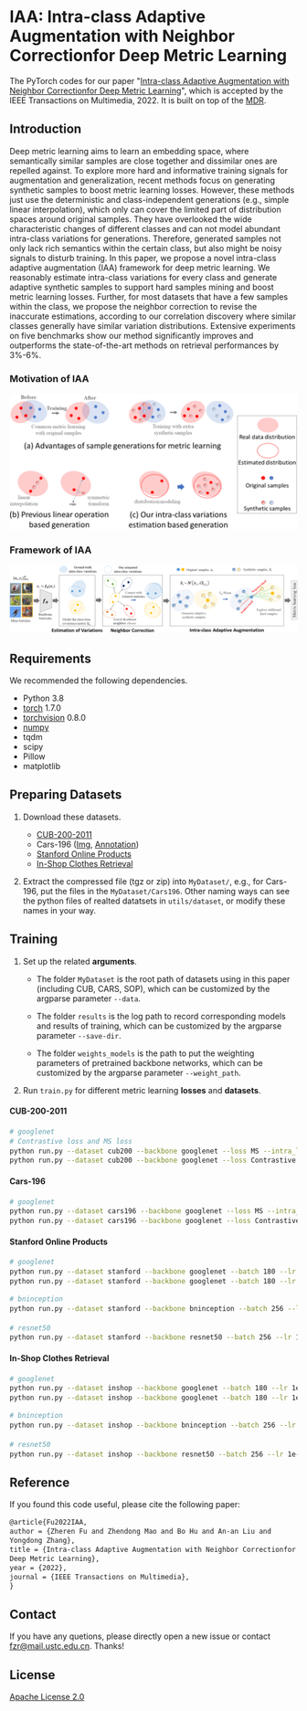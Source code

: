 # IAA: Intra-class Adaptive Augmentation with Neighbor Correctionfor Deep Metric Learning

The PyTorch codes for our paper "[Intra-class Adaptive Augmentation with Neighbor Correctionfor Deep Metric Learning](https://arxiv.org/abs/2211.16264)", which is accepted by the IEEE Transactions on Multimedia, 2022.
It is built on top of the [MDR](https://github.com/kakaoenterprise/AAAI2021_MDR).

## Introduction

Deep metric learning aims to learn an embedding space, where semantically similar samples are close together and dissimilar ones are repelled against. 
To explore more hard and informative training signals for augmentation and generalization, recent methods focus on generating synthetic samples to boost metric learning losses. However, these methods just use the deterministic and class-independent generations (e.g., simple linear interpolation), which only can cover the limited part of distribution spaces around original samples. They have overlooked the wide characteristic changes of different classes and can not model abundant intra-class variations for generations. Therefore, generated samples not only lack rich semantics within the certain class, but also might be noisy signals to disturb training. In this paper, we propose a novel intra-class adaptive augmentation (IAA) framework for deep metric learning. We reasonably estimate intra-class variations for every class and generate adaptive synthetic samples to support hard samples mining and boost metric learning losses. Further, for most datasets that have a few samples within the class, we propose the neighbor correction to revise the inaccurate estimations, according to our correlation discovery where similar classes generally have similar variation distributions. Extensive experiments on five benchmarks show our method significantly improves and outperforms the state-of-the-art methods on retrieval performances by 3\%-6\%.

### Motivation of IAA

![image1](pdf/motivation.png)


### Framework of IAA

![image2](pdf/framework.png)


## Requirements

We recommended the following dependencies.

- Python 3.8
- [torch](http://pytorch.org/) 1.7.0
- [torchvision](https://github.com/pytorch/vision) 0.8.0
- [numpy](http://www.numpy.org/)
- tqdm
- scipy
- Pillow
- matplotlib



## Preparing Datasets

1. Download these datasets.
   - [CUB-200-2011](http://www.vision.caltech.edu/visipedia-data/CUB-200-2011/CUB_200_2011.tgz)
   - Cars-196 ([Img](http://imagenet.stanford.edu/internal/car196/car_ims.tgz), [Annotation](http://imagenet.stanford.edu/internal/car196/cars_annos.mat))
   - [Stanford Online Products](https://cvgl.stanford.edu/projects/lifted_struct/)
   - [In-Shop Clothes Retrieval](https://drive.google.com/open?id=0B7EVK8r0v71pQ2FuZ0k0QnhBQnc)

2. Extract the compressed file (tgz or zip) into `MyDataset/`, e.g., for Cars-196, put the files in the `MyDataset/Cars196`. Other naming ways can see the python files of realted datatsets in  `utils/dataset`, or modify these names in your way.



## Training

1. Set up the related **arguments**.
   - The folder `MyDataset` is the root path of datasets using in this paper (including CUB, CARS, SOP), which can be customized by the argparse parameter `--data`. 

   - The folder `results` is the log path to record corresponding models and results of training, which can be customized by the argparse parameter `--save-dir`. 

   - The folder `weights_models` is the path to put the weighting parameters of pretrained backbone networks, which can be customized by the argparse parameter `--weight_path`. 

2. Run `train.py` for different metric learning **losses** and **datasets**.

#### CUB-200-2011
```bash
# googlenet
# Contrastive loss and MS loss
python run.py --dataset cub200 --backbone googlenet --loss MS --intra_lamda 0.8 --aug_num 3
python run.py --dataset cub200 --backbone googlenet --loss Contrastive  --lr 3e-5  --intra_lamda 0.8 --aug_num 3
```

#### Cars-196
```bash
# googlenet
python run.py --dataset cars196 --backbone googlenet --loss MS --intra_lamda 0.8 --aug_num 3
python run.py --dataset cars196 --backbone googlenet --loss Contrastive --intra_lamda 0.8 --aug_num 3
```

#### Stanford Online Products
```bash
# googlenet
python run.py --dataset stanford --backbone googlenet --batch 180 --lr 1e-4 --loss MS --intra_lamda 0.6 --aug_num 3
python run.py --dataset stanford --backbone googlenet --batch 180 --lr 1e-4 --loss Contrastive --intra_lamda 0.6 --aug_num 2
```
```bash
# bninception
python run.py --dataset stanford --backbone bninception --batch 256 --lr 1e-4 --loss MS -intra_lamda 0.5 --aug_num 3

# resnet50
python run.py --dataset stanford --backbone resnet50 --batch 256 --lr 1e-4 --loss MS -intra_lamda 0.5 --aug_num 3
```

#### In-Shop Clothes Retrieval
```bash
# googlenet
python run.py --dataset inshop --backbone googlenet --batch 180 --lr 1e-4 --loss MS --intra_lamda 0.6 --aug_num 3
python run.py --dataset inshop --backbone googlenet --batch 180 --lr 1e-4 --loss Contrastive --intra_lamda 0.6 --aug_num 2
```

```bash
# bninception
python run.py --dataset inshop --backbone bninception --batch 256 --lr 1e-4 --loss MS --intra_lamda 0.5 --aug_num 3

# resnet50
python run.py --dataset inshop --backbone resnet50 --batch 256 --lr 1e-4 --loss MS --intra_lamda 0.5 --aug_num 3
```


## Reference

If you found this code useful, please cite the following paper:

```
@article{Fu2022IAA,
author = {Zheren Fu and Zhendong Mao and Bo Hu and An-an Liu and Yongdong Zhang},
title = {Intra-class Adaptive Augmentation with Neighbor Correctionfor Deep Metric Learning},
year = {2022},
journal = {IEEE Transactions on Multimedia},
}
```

## Contact
If you have any quetions, please directly open a new issue or contact fzr@mail.ustc.edu.cn. Thanks!

## License

[Apache License 2.0](http://www.apache.org/licenses/LICENSE-2.0)


